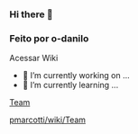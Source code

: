 ### Hi there 👋
### Feito por o-danilo

Acessar Wiki
- 🔭 I’m currently working on ...
- 🌱 I’m currently learning ...

[Team](./01-team)

[pmarcotti/wiki/Team](./01-team)

<!--
**pmarcotti/pmarcotti** is a ✨ _special_ ✨ repository because its `README.md` (this file) appears on your GitHub profile.

Here are some ideas to get you started:

- 🔭 I’m currently working on ...
- 🌱 I’m currently learning ...
- 👯 I’m looking to collaborate on ...
- 🤔 I’m looking for help with ...
- 💬 Ask me about ...
- 📫 How to reach me: ...
- 😄 Pronouns: ...
- ⚡ Fun fact: ...
-->
